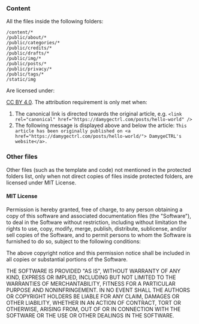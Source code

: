 ### Content

All the files inside the following folders:

```
/content/*
/public/about/*
/public/categories/*
/public/credits/*
/public/drafts/*
/public/img/*
/public/posts/*
/public/privacy/*
/public/tags/*
/static/img
```

Are licensed under:

[CC BY 4.0](https://creativecommons.org/licenses/by/4.0/). The attribution requirement is only met when:

1. The canonical link is directed towards the original article, e.g.
   `<link rel="canonical" href="https://damygectrl.com/posts/hello-world" />`
2. The following message is displayed above and below the article:
   `This article has been originally published on <a href="https://damygectrl.com/posts/hello-world/"> DamygeCTRL's website</a>.`

### Other files

Other files (such as the template and code) not mentioned in the protected folders list, only when not direct copies of files inside protected folders, are licensed under MIT License.

#### MIT License

Permission is hereby granted, free of charge, to any person obtaining
a copy of this software and associated documentation files (the
"Software"), to deal in the Software without restriction, including
without limitation the rights to use, copy, modify, merge, publish,
distribute, sublicense, and/or sell copies of the Software, and to
permit persons to whom the Software is furnished to do so, subject to
the following conditions:

The above copyright notice and this permission notice shall be
included in all copies or substantial portions of the Software.

THE SOFTWARE IS PROVIDED "AS IS", WITHOUT WARRANTY OF ANY KIND,
EXPRESS OR IMPLIED, INCLUDING BUT NOT LIMITED TO THE WARRANTIES OF
MERCHANTABILITY, FITNESS FOR A PARTICULAR PURPOSE AND
NONINFRINGEMENT. IN NO EVENT SHALL THE AUTHORS OR COPYRIGHT HOLDERS BE
LIABLE FOR ANY CLAIM, DAMAGES OR OTHER LIABILITY, WHETHER IN AN ACTION
OF CONTRACT, TORT OR OTHERWISE, ARISING FROM, OUT OF OR IN CONNECTION
WITH THE SOFTWARE OR THE USE OR OTHER DEALINGS IN THE SOFTWARE.
